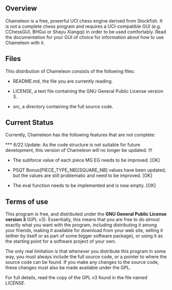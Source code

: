 ## Overview

Chameleon is a free, powerful UCI chess engine derived from Stockfish. It is not a complete chess program and requires a UCI-compatible GUI (e.g. CChessGUI, BHGui or Shayu Xiangqi) in order to be used comfortably. Read the documentation for your GUI of choice for information about how to use Chameleon with it.

## Files

This distribution of Chameleon consists of the following files:

  * README.md, the file you are currently reading.

  * LICENSE, a text file containing the GNU General Public License version 3.

  * src, a directory containing the full source code.

## Current Status

Currently, Chameleon has the following features that are not complete:

  *** 6/22 Update: As the code structure is not suitable for future development, this version of Chameleon will no longer be updated. !!!
  
  * The subforce value of each piece MG EG needs to be improved. [OK]

  * PSQT Bonus[PIECE_TYPE_NB][SQUARE_NB] values have been updated, but the values are still problematic and need to be improved. [OK]

  * The eval function needs to be implemented and is now empty. [OK]

## Terms of use

This program is free, and distributed under the **GNU General Public License version 3**
(GPL v3). Essentially, this means that you are free to do almost exactly
what you want with the program, including distributing it among your
friends, making it available for download from your web site, selling
it (either by itself or as part of some bigger software package), or
using it as the starting point for a software project of your own.

The only real limitation is that whenever you distribute this program in
some way, you must always include the full source code, or a pointer
to where the source code can be found. If you make any changes to the
source code, these changes must also be made available under the GPL.

For full details, read the copy of the GPL v3 found in the file named
*LICENSE*.
